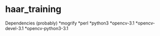 # haar_training
Dependencies (probably)
*mogrify
*perl
*python3
*opencv-3.1
*opencv-devel-3.1
*opencv-python3-3.1
